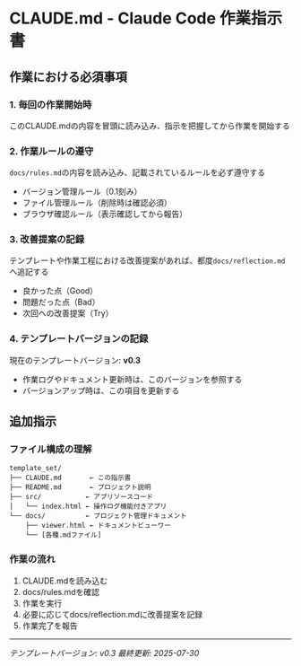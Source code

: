 # CLAUDE.md - Claude Code 作業指示書

## 作業における必須事項

### 1. 毎回の作業開始時
このCLAUDE.mdの内容を冒頭に読み込み、指示を把握してから作業を開始する

### 2. 作業ルールの遵守
`docs/rules.md`の内容を読み込み、記載されているルールを必ず遵守する
- バージョン管理ルール（0.1刻み）
- ファイル管理ルール（削除時は確認必須）
- ブラウザ確認ルール（表示確認してから報告）

### 3. 改善提案の記録
テンプレートや作業工程における改善提案があれば、都度`docs/reflection.md`へ追記する
- 良かった点（Good）
- 問題だった点（Bad）
- 次回への改善提案（Try）

### 4. テンプレートバージョンの記録
現在のテンプレートバージョン: **v0.3**
- 作業ログやドキュメント更新時は、このバージョンを参照する
- バージョンアップ時は、この項目を更新する

## 追加指示

### ファイル構成の理解
```
template_set/
├── CLAUDE.md       ← この指示書
├── README.md       ← プロジェクト説明
├── src/           ← アプリソースコード
│   └── index.html ← 操作ログ機能付きアプリ
└── docs/          ← プロジェクト管理ドキュメント
    ├── viewer.html ← ドキュメントビューワー
    └── [各種.mdファイル]
```

### 作業の流れ
1. CLAUDE.mdを読み込む
2. docs/rules.mdを確認
3. 作業を実行
4. 必要に応じてdocs/reflection.mdに改善提案を記録
5. 作業完了を報告

---
*テンプレートバージョン: v0.3*
*最終更新: 2025-07-30*